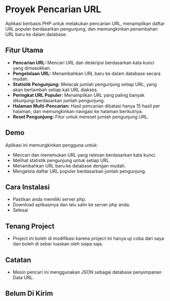 # Proyek Pencarian URL

Aplikasi berbasis PHP untuk melakukan pencarian URL, menampilkan daftar URL populer berdasarkan pengunjung, dan memungkinkan penambahan URL baru ke dalam database.

## Fitur Utama

- **Pencarian URL:** Mencari URL dan deskripsi berdasarkan kata kunci yang dimasukkan.
- **Pengelolaan URL:** Menambahkan URL baru ke dalam database secara mudah.
- **Statistik Pengunjung:** Melacak jumlah pengunjung setiap URL, yang akan bertambah setiap kali URL diakses.
- **Peringkat URL Populer:** Menampilkan URL yang paling banyak dikunjungi berdasarkan jumlah pengunjung.
- **Halaman Multi-Pencarian:** Hasil pencarian dibatasi hanya 15 hasil per halaman, dan memungkinkan navigasi ke halaman berikutnya.
- **Reset Pengunjung:** Fitur untuk mereset jumlah pengunjung URL.

## Demo

Aplikasi ini memungkinkan pengguna untuk:
- Mencari dan menemukan URL yang relevan berdasarkan kata kunci.
- Melihat statistik pengunjung untuk setiap URL.
- Menambahkan URL baru ke database dengan mudah.
- Mengelola daftar URL populer berdasarkan jumlah pengunjung.

## Cara Instalasi

- Pastikan anda memiliki server php.
- Download aplikasinya dan lalu salin ke server php anda.
- Selesai

## Tenang Project

- Project ini boleh di modifikasi karena project ini hanya uji coba dari saya dan boleh di sebar luaskan oleh siapa saja.

## Catatan

- Mesin pencari ini menggunakan JSON sebagai database penyimpanan Data URL.

## Belum Di Kirim

